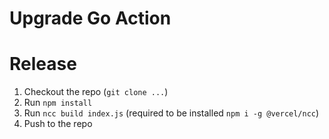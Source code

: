 # Upgrade Go Action

# Release

1. Checkout the repo (`git clone ...`)
2. Run `npm install`
3. Run `ncc build index.js` (required to be installed `npm i -g @vercel/ncc`)
4. Push to the repo

